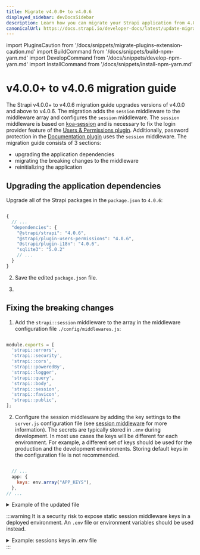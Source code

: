 ```yaml
---
title: Migrate v4.0.0+ to v4.0.6 
displayed_sidebar: devDocsSidebar
description: Learn how you can migrate your Strapi application from 4.0.0+ to 4.0.6.
canonicalUrl: https://docs.strapi.io/developer-docs/latest/update-migration-guides/migration-guides/v4/migration-guide-4.0.x-to4.0.6.html
---
```


import PluginsCaution from '/docs/snippets/migrate-plugins-extension-caution.md'
import BuildCommand from '/docs/snippets/build-npm-yarn.md'
import DevelopCommand from '/docs/snippets/develop-npm-yarn.md'
import InstallCommand from '/docs/snippets/install-npm-yarn.md'

# v4.0.0+ to v4.0.6 migration guide

The Strapi v4.0.0+ to v4.0.6 migration guide upgrades versions of v4.0.0 and above to v4.0.6. The migration adds the `session` middleware to the middleware array and configures the `session` middleware. The `session` middleware is based on [koa-session](/dev-docs/configurations/middlewares#session) and is necessary to fix the login provider feature of the [Users & Permissions plugin](/dev-docs/plugins/users-permissions). Additionally, password protection in the [Documentation plugin](/dev-docs/plugins/documentation) uses the `session` middleware. The migration guide consists of 3 sections:

- upgrading the application dependencies
- migrating the breaking changes to the middleware
- reinitializing the application

<PluginsCaution components={props.components} />

## Upgrading the application dependencies

Upgrade all of the Strapi packages in the `package.json` to `4.0.6`:

```jsx title="path: ./package.json"

{
  // ...
  "dependencies": {
    "@strapi/strapi": "4.0.6",
    "@strapi/plugin-users-permissions": "4.0.6",
    "@strapi/plugin-i18n": "4.0.6",
    "sqlite3": "5.0.2"
    // ...
  }
}

```

2. Save the edited `package.json` file.

3. <InstallCommand components={props.components} />


## Fixing the breaking changes

1. Add the `strapi::session` middleware to the array in the middleware configuration file `./config/middlewares.js`:

```jsx title="path: ./config/middlewares.js"

module.exports = [
  'strapi::errors',
  'strapi::security',
  'strapi::cors',
  'strapi::poweredBy',
  'strapi::logger',
  'strapi::query',
  'strapi::body',
  'strapi::session',
  'strapi::favicon',
  'strapi::public',
];
```

2. Configure the session middleware by adding the key settings to the `server.js` configuration file (see [session middleware](/dev-docs/configurations/middlewares#session) for more information). The secrets are typically stored in `.env` during development. In most use cases the keys will be different for each environment. For example, a different set of keys should be used for the production and the development environments. Storing default keys in the configuration file is not recommended.

```jsx title="path: ./config/server.js"

  // ...
  app: {
    keys: env.array("APP_KEYS"),
  },
// ...
```

<details>
<summary> Example of the updated file</summary>

```jsx title="path: ./config/server.js"

module.exports = ({ env }) => ({
  host: env('HOST', '0.0.0.0'),
  port: env.int('PORT', 1337),
  app: {
    keys: env.array("APP_KEYS"),
  },
  // ...
});

```

</details>

:::warning
It is a security risk to expose static session middleware keys in a deployed environment. An `.env` file or environment variables should be used instead.

<details>
<summary> Example: sessions keys in .env file</summary>

```js
APP_KEYS=[someSecret, anotherSecret, additionalSecrets]

or

APP_KEYS=someSecret,anotherSecret,additionalSecrets
```

</details>
:::

<BuildCommand components={props.components} />
<DevelopCommand components={props.components} />
